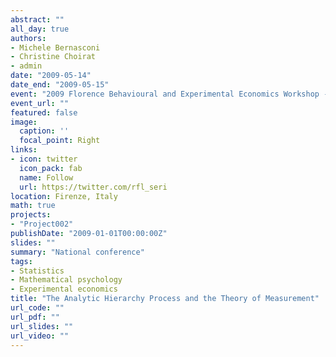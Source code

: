 ```yaml
---
abstract: ""
all_day: true
authors:
- Michele Bernasconi
- Christine Choirat
- admin
date: "2009-05-14"
date_end: "2009-05-15"
event: "2009 Florence Behavioural and Experimental Economics Workshop - I Workshop degli Economisti Sperimentali e Comportamentali Italiani"
event_url: ""
featured: false
image:
  caption: ''
  focal_point: Right
links:
- icon: twitter
  icon_pack: fab
  name: Follow
  url: https://twitter.com/rfl_seri
location: Firenze, Italy
math: true
projects:
- "Project002"
publishDate: "2009-01-01T00:00:00Z"
slides: ""
summary: "National conference"
tags:
- Statistics
- Mathematical psychology
- Experimental economics
title: "The Analytic Hierarchy Process and the Theory of Measurement"
url_code: ""
url_pdf: ""
url_slides: ""
url_video: ""
---
```

